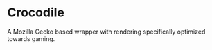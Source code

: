 Crocodile
=========

A Mozilla Gecko based wrapper with rendering specifically optimized towards gaming.
